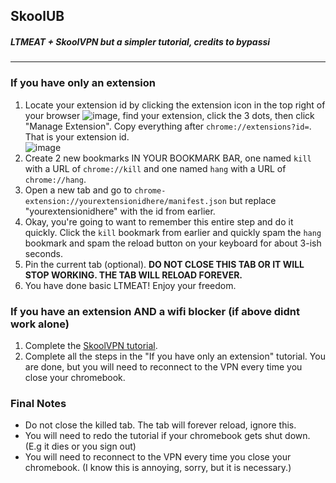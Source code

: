 ## SkoolUB
##### LTMEAT + SkoolVPN but a simpler tutorial, credits to bypassi
------
### If you have only an extension
1. Locate your extension id by clicking the extension icon in the top right of your browser ![image](https://user-images.githubusercontent.com/93336301/236832184-d760a12b-bc33-45d0-9b27-d8ba6528eb7f.png), find your extension, click the 3 dots, then click "Manage Extension". Copy everything after `chrome://extensions?id=`. That is your extension id.  
![image](https://user-images.githubusercontent.com/93336301/236832791-b2daa953-9a42-49e2-bdde-f01583883708.png)
2. Create 2 new bookmarks IN YOUR BOOKMARK BAR, one named `kill` with a URL of `chrome://kill` and one named `hang` with a URL of `chrome://hang`.
3. Open a new tab and go to `chrome-extension://yourextensionidhere/manifest.json` but replace "yourextensionidhere" with the id from earlier.
4. Okay, you're going to want to remember this entire step and do it quickly. Click the `kill` bookmark from earlier and quickly spam the `hang` bookmark and spam the reload button on your keyboard for about 3-ish seconds.
5. Pin the current tab (optional). **DO NOT CLOSE THIS TAB OR IT WILL STOP WORKING. THE TAB WILL RELOAD FOREVER.**
6. You have done basic LTMEAT! Enjoy your freedom.


### If you have an extension AND a wifi blocker (if above didnt work alone)
1. Complete the [SkoolVPN tutorial](https://bit.ly/skoolvpn).
2. Complete all the steps in the "If you have only an extension" tutorial. You are done, but you will need to reconnect to the VPN every time you close your chromebook.

### Final Notes
* Do not close the killed tab. The tab will forever reload, ignore this.
* You will need to redo the tutorial if your chromebook gets shut down. (E.g it dies or you sign out)
* You will need to reconnect to the VPN every time you close your chromebook. (I know this is annoying, sorry, but it is necessary.)
